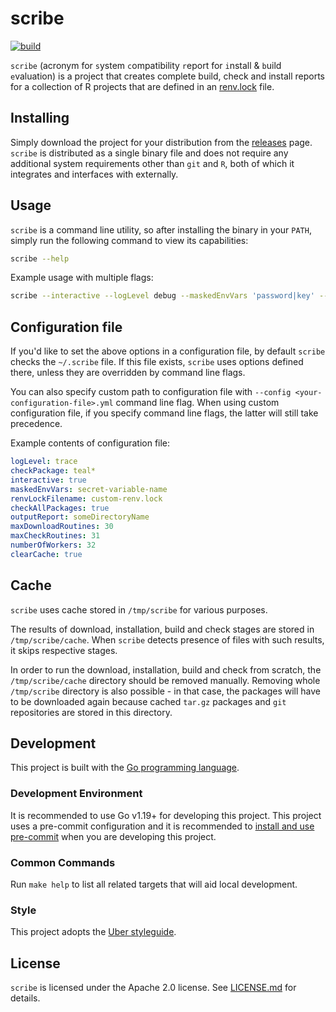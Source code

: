 # scribe

[![build](https://github.com/insightsengineering/scribe/actions/workflows/build.yml/badge.svg)](https://github.com/insightsengineering/scribe/actions/workflows/build.yml)

`scribe` (acronym for `s`ystem `c`ompatibility `r`eport for `i`nstall & `b`uild `e`valuation) is a project that creates complete build, check and install reports for a collection of R projects that are defined in an [renv.lock](https://rstudio.github.io/renv/articles/lockfile.html) file.

## Installing

Simply download the project for your distribution from the [releases](https://github.com/insightsengineering/scribe/releases) page. `scribe` is distributed as a single binary file and does not require any additional system requirements other than `git` and `R`, both of which it integrates and interfaces with externally.

## Usage

`scribe` is a command line utility, so after installing the binary in your `PATH`, simply run the following command to view its capabilities:

```bash
scribe --help
```

Example usage with multiple flags:
```bash
scribe --interactive --logLevel debug --maskedEnvVars 'password|key' --renvLockFilename renv2.lock --checkPackage 'tern*,teal*' --reportDir htmlreportdir --maxDownloadRoutines 100 --maxCheckRoutines 20 --numberOfWorkers 150 --clearCache
```

## Configuration file

If you'd like to set the above options in a configuration file, by default `scribe` checks the `~/.scribe` file.
If this file exists, `scribe` uses options defined there, unless they are overridden by command line flags.

You can also specify custom path to configuration file with `--config <your-configuration-file>.yml` command line flag.
When using custom configuration file, if you specify command line flags, the latter will still take precedence.

Example contents of configuration file:

```yaml
logLevel: trace
checkPackage: teal*
interactive: true
maskedEnvVars: secret-variable-name
renvLockFilename: custom-renv.lock
checkAllPackages: true
outputReport: someDirectoryName
maxDownloadRoutines: 30
maxCheckRoutines: 31
numberOfWorkers: 32
clearCache: true
```

## Cache

`scribe` uses cache stored in `/tmp/scribe` for various purposes.

The results of download, installation, build and check stages are stored in `/tmp/scribe/cache`. When `scribe` detects presence of files with such results, it skips respective stages.

In order to run the download, installation, build and check from scratch, the `/tmp/scribe/cache` directory should be removed manually. Removing whole `/tmp/scribe` directory is also possible - in that case, the packages will have to be downloaded again because cached `tar.gz` packages and `git` repositories are stored in this directory.

## Development

This project is built with the [Go programming language](https://go.dev/).

### Development Environment

It is recommended to use Go v1.19+ for developing this project. This project uses a pre-commit configuration and it is recommended to [install and use pre-commit](https://pre-commit.com/#install) when you are developing this project.

### Common Commands

Run `make help` to list all related targets that will aid local development.

### Style

This project adopts the [Uber styleguide](https://github.com/uber-go/guide/blob/master/style.md).

## License

`scribe` is licensed under the Apache 2.0 license. See [LICENSE.md](LICENSE.md) for details.
